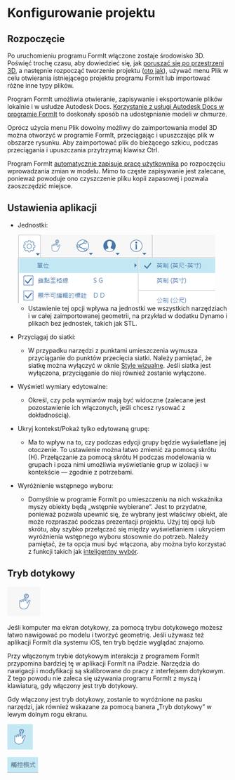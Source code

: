 # Konfigurowanie projektu

## Rozpoczęcie

Po uruchomieniu programu FormIt włączone zostaje środowisko 3D. Poświęć trochę czasu, aby dowiedzieć się, jak [poruszać się po przestrzeni 3D](navigating-the-scene.md), a następnie rozpocząć tworzenie projektu ([oto jak](../formit-primer/)), używać menu Plik w celu otwierania istniejącego projektu programu FormIt lub importować różne inne typy plików.

Program FormIt umożliwia otwieranie, zapisywanie i eksportowanie plików lokalnie i w usłudze Autodesk Docs. [Korzystanie z usługi Autodesk Docs w programie FormIt](https://formit.autodesk.com/page/formit-autodesk-docs/) to doskonały sposób na udostępnianie modeli w chmurze.

Oprócz użycia menu Plik dowolny możliwy do zaimportowania model 3D można otworzyć w programie FormIt, przeciągając i upuszczając plik w obszarze rysunku. Aby zaimportować plik do bieżącego szkicu, podczas przeciągania i upuszczania przytrzymaj klawisz Ctrl.

Program FormIt [automatycznie zapisuje pracę użytkownika](../tool-library/autosave.md) po rozpoczęciu wprowadzania zmian w modelu. Mimo to częste zapisywanie jest zalecane, ponieważ powoduje ono czyszczenie pliku kopii zapasowej i pozwala zaoszczędzić miejsce.

## Ustawienia aplikacji

*   Jednostki:

    <img src="../.gitbook/assets/formit_units.png" alt="" data-size="original">

    * Ustawienie tej opcji wpływa na jednostki we wszystkich narzędziach i w całej zaimportowanej geometrii, na przykład w dodatku Dynamo i plikach bez jednostek, takich jak STL.
* Przyciągaj do siatki:
  * W przypadku narzędzi z punktami umieszczenia wymusza przyciąganie do punktów przecięcia siatki. Należy pamiętać, że siatkę można wyłączyć w oknie [Style wizualne](../formit-primer/part-i/visual-settings.md). Jeśli siatka jest wyłączona, przyciąganie do niej również zostanie wyłączone.
* Wyświetl wymiary edytowalne:
  * Określ, czy pola wymiarów mają być widoczne (zalecane jest pozostawienie ich włączonych, jeśli chcesz rysować z dokładnością).
* Ukryj kontekst/Pokaż tylko edytowaną grupę:
  * Ma to wpływ na to, czy podczas edycji grupy będzie wyświetlane jej otoczenie. To ustawienie można łatwo zmienić za pomocą skrótu (H). Przełączanie za pomocą skrótu H podczas modelowania w grupach i poza nimi umożliwia wyświetlanie grup w izolacji i w kontekście — zgodnie z potrzebami.
* Wyróżnienie wstępnego wyboru:
  * Domyślnie w programie FormIt po umieszczeniu na nich wskaźnika myszy obiekty będą „wstępnie wybierane”. Jest to przydatne, ponieważ pozwala upewnić się, że wybrany jest właściwy obiekt, ale może rozpraszać podczas prezentacji projektu. Użyj tej opcji lub skrótu, aby szybko przełączać się między wyświetlaniem i ukryciem wyróżnienia wstępnego wyboru stosownie do potrzeb. Należy pamiętać, że ta opcja musi być włączona, aby można było korzystać z funkcji takich jak [inteligentny wybór](https://www.youtube.com/watch?v=akLeB1FADt4).

## Tryb dotykowy

![](../.gitbook/assets/20190619-touch-mode-off.png)

Jeśli komputer ma ekran dotykowy, za pomocą trybu dotykowego możesz łatwo nawigować po modelu i tworzyć geometrię. Jeśli używasz też aplikacji FormIt dla systemu iOS, ten tryb będzie wyglądać znajomo.

Przy włączonym trybie dotykowym interakcja z programem FormIt przypomina bardziej tę w aplikacji FormIt na iPadzie. Narzędzia do nawigacji i modyfikacji są skalibrowane do pracy z interfejsem dotykowym. Z tego powodu nie zaleca się używania programu FormIt z myszą i klawiaturą, gdy włączony jest tryb dotykowy.

Gdy włączony jest tryb dotykowy, zostanie to wyróżnione na pasku narzędzi, jak również wskazane za pomocą banera „Tryb dotykowy” w lewym dolnym rogu ekranu.

![](../.gitbook/assets/20190619-touch-mode-on.png)

![](../.gitbook/assets/20190618-touch-mode-banner.png)
